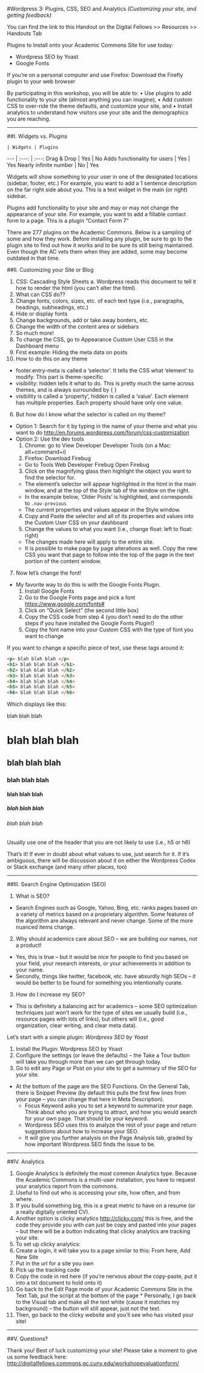 #Wordpress 3: Plugins, CSS, SEO and Analytics
*(Customizing your site, and getting feedback)*

You can find the link to this Handout on the Digital Fellows >> Resources >> Handouts Tab

Plugins to Install onto your Academic Commons Site for use today:
* Wordpress SEO by Yoast
* Google Fonts

If you’re on a personal computer and use Firefox: Download the Firefly plugin to your web browser

By participating in this workshop, you will be able to:
•  Use plugins to add functionality to your site (almost anything you can imagine),
•  Add custom CSS to over-ride the theme defaults, and customize your site, and
•  Install analytics to understand how visitors use your site and the demographics you are reaching.

---

##I. Widgets vs. Plugins

    | Widgets | Plugins
--- | :---: | :---:
Drag & Drop  |  Yes  |  No
Adds functionality for users  |  Yes  |  Yes
Nearly infinite number  |  No  |  Yes

Widgets will show something to your user in one of the designated locations (sidebar, footer, etc.) 
For example, you want to add a 1 sentence description on the far right side about you. This is a text widget in the main (or right) sidebar.

Plugins add functionality to your site and may or may not change the appearance of your site. 
For example, you want to add a fillable contact form to a page. This is a plugin “Contact Form 7”

There are 277 plugins on the Academic Commons. Below is a sampling of some and how they work. Before installing any plugin, be sure to go to the plugin site to find out how it works and to be sure its still being maintained. Even though the AC vets them when they are added, some may become outdated in that time.

##II. Customizing your Site or Blog

1. CSS: Cascading Style Sheets
  a. Wordpress reads this document to tell it how to render the html (you can’t alter the html).
2. What can CSS do??
  1. Change fonts, colors, sizes, etc. of each text type (i.e., paragraphs, headings, subheadings, etc.)
  2. Hide or display fonts
  3. Change backgrounds, add or take away borders, etc.
  4. Change the width of the content area or sidebars
  5. So much more!
3. To change the CSS, go to Appearance  Custom User CSS in the Dashboard menu
4. First example: Hiding the meta data on posts
5. How to do this on any theme
  * footer.entry-meta is called a ‘selector’. It tells the CSS what ‘element’ to modify. This part is theme-specific
  * visibility: hidden  tells it what to do. This is pretty much the same across themes, and is always surrounded by { }
  * visibility is called a ‘property’, hidden is called a ‘value’. Each element has multiple properties. Each property should have only one value.
6. But how do I know what the selector is called on my theme?
  * Option 1: Search for it by typing in the name of your theme and what you want to do http://en.forums.wordpress.com/forum/css-customization
  * Option 2: Use the dev tools
    1. Chrome: go to View  Developer  Developer Tools (on a Mac: alt+command+i)
    2. Firefox: Download Firebug
      * Go to Tools Web Developer  Firebug  Open Firebug
    3. Click on the magnifying glass then highlight the object you want to find the selector for.
      * The element’s selector will appear highlighted in the html in the main window, and at the top of the Style tab of the window on the right. 
      * In the example below, ‘Older Posts’ is highlighted, and corresponds to `.nav-previous`
      * The current properties and values appear in the Style window.
    4. Copy and Paste the selector and all of its properties and values into the Custom User CSS on your dashboard
    5. Change the values to what you want (i.e., change float: left  to float: right)
      * The changes made here will apply to the entire site. 
      * It is possible to make page by page alterations as well. Copy the new CSS you want that page to follow into the top of the page in the text portion of the content window.
7. Now let’s change the font!
  * My favorite way to do this is with the Google Fonts Plugin.
    1. Install Google Fonts
    2. Go to the Google Fonts page and pick a font https://www.google.com/fonts#
    3. Click on “Quick Select” (the second little box)
    4. Copy the CSS code from step 4 (you don’t need to do the other steps if you have installed the Google Fonts Plugin!)
    5. Copy the font name into your Custom CSS with the type of font you want to change

If you want to change a specific piece of text, use these tags around it:

```HTML
<p> blah blah blah </p>
<h1> blah blah blah </h1>
<h2> blah blah blah </h2>
<h3> blah blah blah </h3>
<h4> blah blah blah </h4>
<h5> blah blah blah </h5>
<h6> blah blah blah </h6>
```

Which displays like this:
<p> blah blah blah </p>
<h1> blah blah blah </h1>
<h2> blah blah blah </h2>
<h3> blah blah blah </h3>
<h4> blah blah blah </h4>
<h5> blah blah blah </h5>
<h6> blah blah blah </h6>

Usually use one of the header that you are not likely to use (i.e., h5 or h6)
  
That’s it! If ever in doubt about what values to use, just search for it. If it’s ambiguous, there will be discussion about it on either the Wordpress Codex or Stack exchange (and many other places, too)

---

##III. Search Engine Optimization (SEO)

1. What is SEO? 
  * Search Engines such as Google, Yahoo, Bing, etc. ranks pages based on a variety of metrics based on a proprietary algorithm. Some features of the algorithm are always relevant and never change. Some of the more nuanced items change. 
2. Why should academics care about SEO – we are building our names, not a product!
  * Yes, this is true – but it would be nice for people to find you based on your field, your research interests, or your achievements in addition to your name.
  * Secondly, things like twitter, facebook, etc. have absurdly high SEOs – it would be better to be found for something you intentionally curate. 
3. How do I increase my SEO? 
  * This is definitely a balancing act for academics – some SEO optimization techniques just won’t work for the type of sites we usually build (i.e., resource pages with lots of links), but others will (i.e., good organization, clear writing, and clear meta data).

Let’s start with a simple plugin:
*Wordpress SEO by Yoast*

1. Install the Plugin: Wordpress SEO by Yoast
2. Configure the settings (or leave the defaults) – the Take a Tour button will take you through more than we can get through today.
3. Go to edit any Page or Post on your site to get a summary of the SEO for your site. 
  * At the bottom of the page are the SEO Functions. On the General Tab, there is Snippet Preview (by default this pulls the first few lines from your page – you can change that here in Meta Description).
    * Focus Keyword asks you to set a keyword to summarize your page. Think about who you are trying to attract, and how you would search for your own page. That should be your keyword. 
    * Wordpress SEO uses this to analyze the rest of your page and return suggestions about how to increase your SEO.
    * It will give you further analysis on the Page Analysis tab, graded by how important Wordpress SEO finds the issue to be.

---

##IV. Analytics
1. Google Analytics is definitely the most common Analytics type. Because the Academic Commons is a multi-user installation, you have to request your analytics report from the commons. 
  1. Useful to find out who is accessing your site, how often, and from where. 
  2. If you build something big, this is a great metric to have on a resume (or a really digitally oriented CV).
2. Another option is clicky analytics http://clicky.com/ this is free, and the code they provide you with can just be copy and pasted into your pages – but there will be a button indicating that clicky analytics are tracking your site.
3. To set up clicky analytics: 
  1. Create a login, it will take you to a page similar to this: From here, Add New Site
  2. Put in the url for a site you own
  3. Pick up the tracking code
  4. Copy the code in red here (if you’re nervous about the copy-paste, put it into a txt document to hold onto it)
  5. Go back to the Edit Page mode of your Academic Commons Site in the Text Tab, put the script at the bottom of the page
    * Personally, I go back to the Visual tab and make all the text white (cause it matches my background) – the button will still appear, just not the text.
  6. Then, go back to the clicky website and you’ll see who has visited your site!

---

##V. Questions?

Thank you!  Best of luck customizing your site!
Please take a moment to give us some feedback here: http://digitalfellows.commons.gc.cuny.edu/workshopevaluationform/

